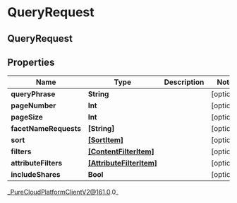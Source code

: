# QueryRequest

## QueryRequest

## Properties

|Name | Type | Description | Notes|
|------------ | ------------- | ------------- | -------------|
| **queryPhrase** | **String** |  | [optional] |
| **pageNumber** | **Int** |  | [optional] |
| **pageSize** | **Int** |  | [optional] |
| **facetNameRequests** | **[String]** |  | [optional] |
| **sort** | [**[SortItem]**](SortItem) |  | [optional] |
| **filters** | [**[ContentFilterItem]**](ContentFilterItem) |  | [optional] |
| **attributeFilters** | [**[AttributeFilterItem]**](AttributeFilterItem) |  | [optional] |
| **includeShares** | **Bool** |  | [optional] |



_PureCloudPlatformClientV2@161.0.0_
